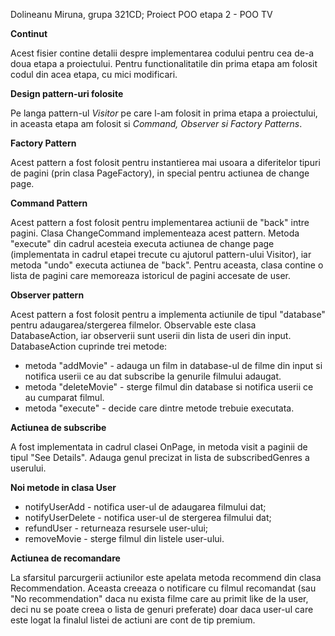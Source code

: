 Dolineanu Miruna, grupa 321CD;
Proiect POO etapa 2 - POO TV

__Continut__

Acest fisier contine detalii despre implementarea codului
pentru cea de-a doua etapa a proiectului. Pentru functionalitatile
din prima etapa am folosit codul din acea etapa, cu mici modificari.

__Design pattern-uri folosite__

Pe langa pattern-ul _Visitor_ pe care l-am folosit in prima etapa
a proiectului, in aceasta etapa am folosit si _Command, Observer si
Factory Patterns_.

__Factory Pattern__

Acest pattern a fost folosit pentru instantierea mai usoara a
diferitelor tipuri de pagini (prin clasa PageFactory), in special 
pentru actiunea de change page.

__Command Pattern__

Acest pattern a fost folosit pentru implementarea actiunii de "back"
intre pagini. Clasa ChangeCommand implementeaza acest pattern. Metoda
"execute" din cadrul acesteia executa actiunea de change page
(implementata in cadrul etapei trecute cu ajutorul pattern-ului
Visitor), iar metoda "undo" executa actiunea de "back". Pentru
aceasta, clasa contine o lista de pagini care memoreaza istoricul
de pagini accesate de user.

__Observer pattern__

Acest pattern a fost folosit pentru a implementa actiunile de
tipul "database" pentru adaugarea/stergerea filmelor. Observable
este clasa DatabaseAction, iar observerii sunt userii din lista
de useri din input. DatabaseAction cuprinde trei metode:
- metoda "addMovie" - adauga un film in database-ul de filme din
input si notifica userii ce au dat subscribe la genurile filmului
adaugat.
- metoda "deleteMovie" - sterge filmul din database si notifica
userii ce au cumparat filmul.
- metoda "execute" - decide care dintre metode trebuie executata.

__Actiunea de subscribe__

A fost implementata in cadrul clasei OnPage, in metoda visit a 
paginii de tipul "See Details". Adauga genul precizat in lista
de subscribedGenres a userului.

__Noi metode in clasa User__

- notifyUserAdd - notifica user-ul de adaugarea filmului dat;
- notifyUserDelete - notifica user-ul de stergerea filmului dat;
- refundUser - returneaza resursele user-ului;
- removeMovie - sterge filmul din listele user-ului.

__Actiunea de recomandare__

La sfarsitul parcurgerii actiunilor este apelata metoda recommend
din clasa Recommendation. Aceasta creeaza o notificare cu filmul
recomandat (sau "No recommendation" daca nu exista filme care au
primit like de la user, deci nu se poate creea o lista de genuri
preferate) doar daca user-ul care este logat la finalul listei de
actiuni are cont de tip premium.